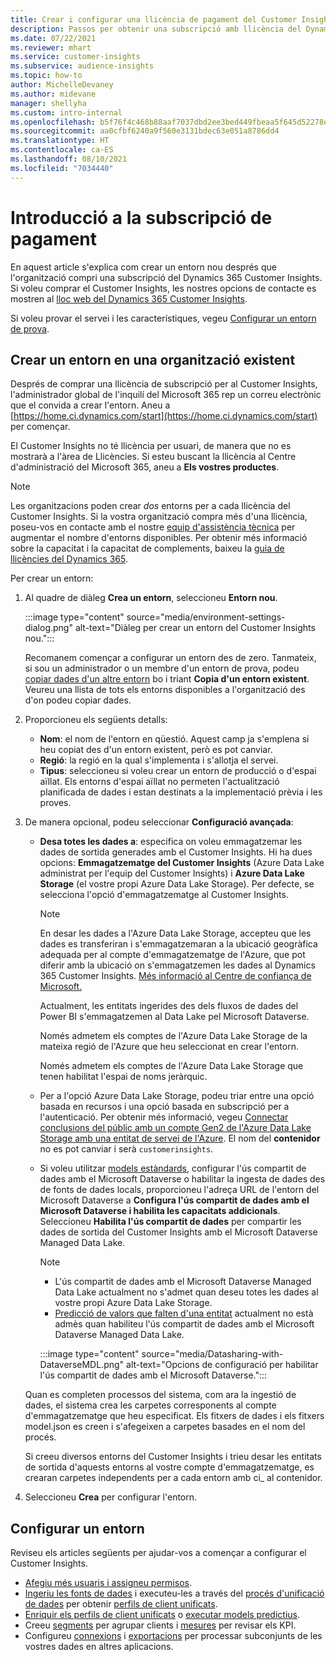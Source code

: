 ```yaml
---
title: Crear i configurar una llicència de pagament del Customer Insights
description: Passos per obtenir una subscripció amb llicència del Dynamics 365 Customer Insights i configurar-la.
ms.date: 07/22/2021
ms.reviewer: mhart
ms.service: customer-insights
ms.subservice: audience-insights
ms.topic: how-to
author: MichelleDevaney
ms.author: midevane
manager: shellyha
ms.custom: intro-internal
ms.openlocfilehash: b5f76f4c468b88aaf7037dbd2ee3bed449fbeaa5f645d52278eee05b36b4e328
ms.sourcegitcommit: aa0cfbf6240a9f560e3131bdec63e051a8786dd4
ms.translationtype: HT
ms.contentlocale: ca-ES
ms.lasthandoff: 08/10/2021
ms.locfileid: "7034440"
---
```

# <a name="get-started-with-a-paid-subscription"></a>Introducció a la subscripció de pagament

En aquest article s'explica com crear un entorn nou després que l'organització compri una subscripció del Dynamics 365 Customer Insights. Si voleu comprar el Customer Insights, les nostres opcions de contacte es mostren al [lloc web del Dynamics 365 Customer Insights](https://dynamics.microsoft.com/ai/customer-insights/). 

Si voleu provar el servei i les característiques, vegeu [Configurar un entorn de prova](get-started-trial.md).

## <a name="create-an-environment-in-an-existing-organization"></a>Crear un entorn en una organització existent

Després de comprar una llicència de subscripció per al Customer Insights, l'administrador global de l'inquilí del Microsoft 365 rep un correu electrònic que el convida a crear l'entorn. Aneu a [https://home.ci.dynamics.com/start](https://home.ci.dynamics.com/start) per començar. 

El Customer Insights no té llicència per usuari, de manera que no es mostrarà a l'àrea de Llicències. Si esteu buscant la llicència al Centre d'administració del Microsoft 365, aneu a **Els vostres productes**. 

> [!NOTE]
> Les organitzacions poden crear *dos* entorns per a cada llicència del Customer Insights. Si la vostra organització compra més d'una llicència, poseu-vos en contacte amb el nostre [equip d'assistència tècnica](https://go.microsoft.com/fwlink/?linkid=2079641) per augmentar el nombre d'entorns disponibles. Per obtenir més informació sobre la capacitat i la capacitat de complements, baixeu la [guia de llicències del Dynamics 365](https://go.microsoft.com/fwlink/?LinkId=866544).

Per crear un entorn:

1. Al quadre de diàleg **Crea un entorn**, seleccioneu **Entorn nou**.

   :::image type="content" source="media/environment-settings-dialog.png" alt-text="Diàleg per crear un entorn del Customer Insights nou.":::

   Recomanem començar a configurar un entorn des de zero. Tanmateix, si sou un administrador o un membre d'un entorn de prova, podeu [copiar dades d'un altre entorn](manage-environments.md#copy-the-environment-configuration) bo i triant **Copia d'un entorn existent**. Veureu una llista de tots els entorns disponibles a l'organització des d'on podeu copiar dades.

1. Proporcioneu els següents detalls:
   - **Nom**: el nom de l'entorn en qüestió. Aquest camp ja s'emplena si heu copiat des d'un entorn existent, però es pot canviar.
   - **Regió**: la regió en la qual s'implementa i s'allotja el servei.
   - **Tipus**: seleccioneu si voleu crear un entorn de producció o d'espai aïllat. Els entorns d'espai aïllat no permeten l'actualització planificada de dades i estan destinats a la implementació prèvia i les proves.
   
1. De manera opcional, podeu seleccionar **Configuració avançada**:

   - **Desa totes les dades a**: especifica on voleu emmagatzemar les dades de sortida generades amb el Customer Insights. Hi ha dues opcions: **Emmagatzematge del Customer Insights** (Azure Data Lake administrat per l'equip del Customer Insights) i **Azure Data Lake Storage** (el vostre propi Azure Data Lake Storage). Per defecte, se selecciona l'opció d'emmagatzematge al Customer Insights.

     > [!NOTE]
     > En desar les dades a l'Azure Data Lake Storage, accepteu que les dades es transferiran i s'emmagatzemaran a la ubicació geogràfica adequada per al compte d'emmagatzematge de l'Azure, que pot diferir amb la ubicació on s'emmagatzemen les dades al Dynamics 365 Customer Insights. [Més informació al Centre de confiança de Microsoft.](https://www.microsoft.com/trust-center)
     >
     > Actualment, les entitats ingerides des dels fluxos de dades del Power BI s'emmagatzemen al Data Lake pel Microsoft Dataverse. 
     > 
     > Només admetem els comptes de l'Azure Data Lake Storage de la mateixa regió de l'Azure que heu seleccionat en crear l'entorn. 
     > 
     > Només admetem els comptes de l'Azure Data Lake Storage que tenen habilitat l'espai de noms jeràrquic.


   - Per a l'opció Azure Data Lake Storage, podeu triar entre una opció basada en recursos i una opció basada en subscripció per a l'autenticació. Per obtenir més informació, vegeu [Connectar conclusions del públic amb un compte Gen2 de l'Azure Data Lake Storage amb una entitat de servei de l'Azure](connect-service-principal.md). El nom del **contenidor** no es pot canviar i serà `customerinsights`.
   
   - Si voleu utilitzar [models estàndards](predictions-overview.md#out-of-box-models), configurar l'ús compartit de dades amb el Microsoft Dataverse o habilitar la ingesta de dades des de fonts de dades locals, proporcioneu l'adreça URL de l'entorn del Microsoft Dataverse a **Configura l'ús compartit de dades amb el Microsoft Dataverse i habilita les capacitats addicionals**. Seleccioneu **Habilita l'ús compartit de dades** per compartir les dades de sortida del Customer Insights amb el Microsoft Dataverse Managed Data Lake.

     > [!NOTE]
     > - L'ús compartit de dades amb el Microsoft Dataverse Managed Data Lake actualment no s'admet quan deseu totes les dades al vostre propi Azure Data Lake Storage.
     > - [Predicció de valors que falten d'una entitat](predictions.md) actualment no està admès quan habiliteu l'ús compartit de dades amb el Microsoft Dataverse Managed Data Lake.

     :::image type="content" source="media/Datasharing-with-DataverseMDL.png" alt-text="Opcions de configuració per habilitar l'ús compartit de dades amb el Microsoft Dataverse.":::

   Quan es completen processos del sistema, com ara la ingestió de dades, el sistema crea les carpetes corresponents al compte d'emmagatzematge que heu especificat. Els fitxers de dades i els fitxers model.json es creen i s'afegeixen a carpetes basades en el nom del procés.

   Si creeu diversos entorns del Customer Insights i trieu desar les entitats de sortida d'aquests entorns al vostre compte d'emmagatzematge, es crearan carpetes independents per a cada entorn amb ci_<environmentid> al contenidor.

1. Seleccioneu **Crea** per configurar l'entorn. 

## <a name="configure-an-environment"></a>Configurar un entorn

Reviseu els articles següents per ajudar-vos a començar a configurar el Customer Insights. 

- [Afegiu més usuaris i assigneu permisos](permissions.md).
- [Ingeriu les fonts de dades](data-sources.md) i executeu-les a través del [procés d'unificació de dades](data-unification.md) per obtenir [perfils de client unificats](customer-profiles.md).
- [Enriquir els perfils de client unificats](enrichment-hub.md) o [executar models predictius](predictions-overview.md).
- Creeu [segments](segments.md) per agrupar clients i [mesures](measures.md) per revisar els KPI.
- Configureu [connexions](connections.md) i [exportacions](export-destinations.md) per processar subconjunts de les vostres dades en altres aplicacions.
